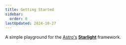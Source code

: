 ```yaml
---
title: Getting Started
sidebar:
  order: 0
lastUpdated: 2024-10-27
---
```


A simple playground for the [Astro's](https://astro.build/) [**Starlight**](https://github.com/withastro/starlight) framework.
